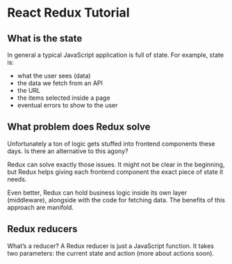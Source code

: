 # React Redux Tutorial

## What is the state

In general a typical JavaScript application is full of state. For example, state is:

- what the user sees (data)
- the data we fetch from an API
- the URL
- the items selected inside a page
- eventual errors to show to the user

## What problem does Redux solve

Unfortunately a ton of logic gets stuffed into frontend components these days. Is there an alternative to this agony?

Redux can solve exactly those issues. It might not be clear in the beginning, but Redux helps giving each frontend component the exact piece of state it needs.

Even better, Redux can hold business logic inside its own layer (middleware), alongside with the code for fetching data. The benefits of this approach are manifold.

## Redux reducers

What’s a reducer? A Redux reducer is just a JavaScript function. It takes two parameters: the current state and action (more about actions soon).